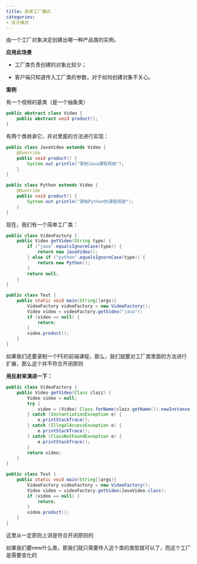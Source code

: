 ```yaml
---
title: 简单工厂模式
categories: 
- 设计模式
---
```


由一个工厂对象决定创建出哪一种产品类的实例。

**应用此场景**

* 工厂类负责创建的对象比较少；

* 客户端只知道传入工厂类的参数，对于如何创建对象不关心。

**案例**

有一个视频的基类（是一个抽象类）

```java
public abstract class Video {
    public abstract void product();
}
```

有两个类继承它，并对里面的方法进行实现：

```java
public class JavaVideo extends Video {
    @Override
    public void product() {
        System.out.println("录制Java课程视频");
    }
}
```

```java
public class Python extends Video {
    @Override
    public void product() {
        System.out.println("录制Python的课程视频");
    }
}
```

现在，我们有一个简单工厂类：

```java
public class VideoFactory {
    public Video getVideo(String type) {
        if ("java".equalsIgnoreCase(type)) {
            return new JavaVideo();
        } else if ("python".equalsIgnoreCase(type)) {
            return new Python();
        }
        return null;
    }
}
```

```java
public class Test {
    public static void main(String[]args){
        VideoFactory videoFactory = new VideoFactory();
        Video video = videoFactory.getVideo("java");
        if (video == null) {
            return;
        }
        video.product();
    }
}
```

如果我们还要录制一个FE的前端课程，那么，我们就要对工厂类里面的方法进行扩展，那么这个并不符合开闭原则

**用反射来演进一下：**

```java
public class VideoFactory {
    public Video getVideo(Class clazz) {
        Video video = null;
        try {
            video = (Video) Class.forName(clazz.getName()).newInstance();
        } catch (InstantiationException e) {
            e.printStackTrace();
        } catch (IllegalAccessException e) {
            e.printStackTrace();
        } catch (ClassNotFoundException e) {
            e.printStackTrace();
        }
        return video;
    }
}
```

```java
public class Test {
    public static void main(String[]args){
        VideoFactory videoFactory = new VideoFactory();
        Video video = videoFactory.getVideo(JavaVideo.class);
        if (video == null) {
            return;
        }
        video.product();
    }
}
```

这里从一定原则上讲是符合开闭原则的

如果我们要new什么类，那我们就只需要传入这个类的类型就可以了，而这个工厂是需要变化的